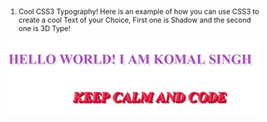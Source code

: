 1. Cool CSS3 Typography!
Here is an example of how you can use CSS3 to create a cool Text of your Choice, First one is Shadow and the second one is 3D Type!

![alt text](https://github.com/komalsingh1/Cool-CSS-Stuff/blob/master/Typography/typography.JPG)
